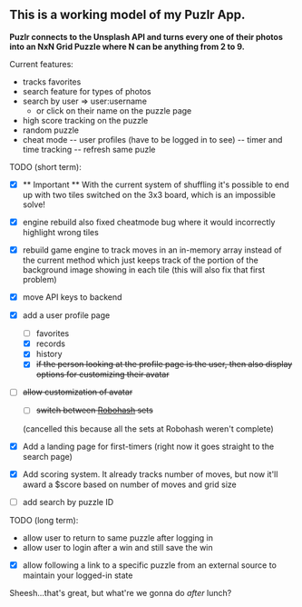 ## This is a working model of my Puzlr App.

**Puzlr connects to the Unsplash API and turns every one of their photos into an NxN Grid Puzzle where N can be anything from 2 to 9.** 

Current features:
  - tracks favorites
  - search feature for types of photos
  - search by user => user:username
    - or click on their name on the puzzle page
  - high score tracking on the puzzle
  - random puzzle
  - cheat mode
  -- user profiles (have to be logged in to see)
  -- timer and time tracking
  -- refresh same puzle
  
TODO (short term): 

 - [x] ** Important ** With the current system of shuffling it's possible to end up with two tiles switched on the
 3x3 board, which is an impossible solve!
 - [x] engine rebuild also fixed cheatmode bug where it would incorrectly highlight wrong tiles
 - [x] rebuild game engine to track moves in an in-memory array instead of the current method which just keeps track of the portion of the background image showing in each tile (this will also fix that first problem)
 - [x] move API keys to backend
 - [x] add a user profile page
   - [ ] favorites
   - [x] records
   - [x] history
   - [x] ~~if the person looking at the profile page is the user, then also display options for customizing their avatar~~
- [ ] ~~allow customization of avatar~~
   - [ ] ~~switch between [Robohash](https://robohash.org/) sets~~

    (cancelled this because all the sets at Robohash weren't complete)

- [x] Add a landing page for first-timers (right now it goes straight to the search page)

- [x] Add scoring system. It already tracks number of moves, but now it'll award a $score based on number of moves and grid size
    
- [ ] add search by puzzle ID

TODO (long term):

 - allow user to return to same puzzle after logging in
 - allow user to login after a win and still save the win
 - [x] allow following a link to a specific puzzle from an external source to maintain your logged-in state

Sheesh...that's great, but what're we gonna do _after_ lunch?